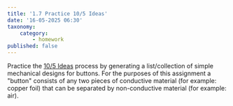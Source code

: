 ```yaml
---
title: '1.7 Practice 10/5 Ideas'
date: '16-05-2025 06:30'
taxonomy:
    category:
        - homework
published: false
---
```


Practice the [10/5 Ideas](https://hsci214.caseyanderson.com/home/week-1/ten-five-ideas) process by generating a list/collection of simple mechanical designs for buttons. For the purposes of this assignment a "button" consists of any two pieces of conductive material (for example: copper foil) that can be separated by non-conductive material (for example: air).
